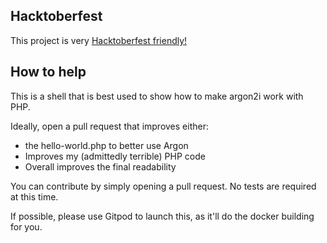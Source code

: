 ## Hacktoberfest

This project is very [Hacktoberfest friendly!](https://hacktoberfest.com)

## How to help

This is a shell that is best used to show how to make argon2i work with PHP.

Ideally, open a pull request that improves either:
* the hello-world.php to better use Argon
* Improves my (admittedly terrible) PHP code
* Overall improves the final readability

You can contribute by simply opening a pull request. No tests are required at this time.

If possible, please use Gitpod to launch this, as it'll do the docker building for you.